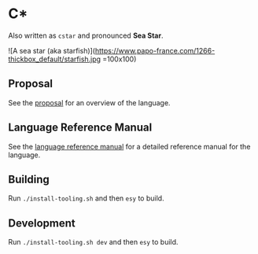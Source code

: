 # C*

Also written as `cstar` and pronounced **Sea Star**.


![A sea star (aka starfish)](https://www.papo-france.com/1266-thickbox_default/starfish.jpg =100x100)


## Proposal
See the [proposal](./proposal.md) for an overview of the language.

## Language Reference Manual
See the [language reference manual](./LRM.md) for a detailed reference manual for the language.

## Building
Run `./install-tooling.sh` and then `esy` to build.

## Development
Run `./install-tooling.sh dev` and then `esy` to build.
